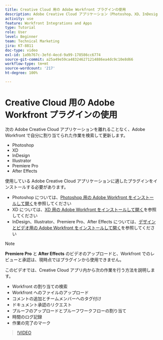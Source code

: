 ```yaml
---
title: Creative Cloud 用の Adobe Workfront プラグインの使用
description: Adobe Creative Cloud アプリケーション（Photoshop、XD、InDesign、Illustrator、Premiere Pro、After Effects）を離れることなく、Adobe Workfront で自分に割り当てられた作業を検索して更新します
activity: use
feature: Workfront Integrations and Apps
type: Tutorial
role: User
level: Beginner
team: Technical Marketing
jira: KT-8811
doc-type: video
exl-id: 1a9b767c-3efd-4ecd-9a99-178586cc6774
source-git-commit: a25a49e59ca483246271214886ea4dc9c10e8d66
workflow-type: tm+mt
source-wordcount: '217'
ht-degree: 100%

---
```


# Creative Cloud 用の Adobe Workfront プラグインの使用

次の Adobe Creative Cloud アプリケーションを離れることなく、Adobe Workfront で自分に割り当てられた作業を検索して更新します。

* Photoshop
* XD
* InDesign
* Illustrator
* Premiere Pro
* After Effects

使用している Adobe Creative Cloud アプリケーションに適したプラグインをインストールする必要があります。

* Photoshop については、[Photoshop 用の Adobe Workfront をインストールして開く](https://experienceleague.adobe.com/docs/workfront/using/adobe-workfront-integrations/workfront-for-creative-cloud/install-wf-cc/wf-cc-install-ps.html?lang=ja)を参照してください
* XD については、[XD 用の Adobe Workfront をインストールして開く](https://experienceleague.adobe.com/docs/workfront/using/adobe-workfront-integrations/workfront-for-creative-cloud/install-wf-cc/wf-adobe-xd-install.html?lang=ja)を参照してください
* InDesign、Illustrator、Premiere Pro、After Effects については、[デザインとビデオ用の Adobe Workfront をインストールして開く](https://experienceleague.adobe.com/docs/workfront/using/adobe-workfront-integrations/workfront-for-creative-cloud/install-wf-cc/wf-install-cc.html?lang=ja)を参照してください

>[!NOTE]
>
>**Premiere Pro** と **After Effects** のビデオのアップロードと、Workfront でのレビューと承認は、現時点ではプラグインから使用できません。


このビデオでは、Creative Cloud アプリ内から次の作業を行う方法を説明します。

* Workfront の割り当ての検索
* Workfront へのファイルのアップロード
* コメントの追加とチームメンバーへのタグ付け
* ドキュメント承認のリクエスト
* プルーフのアップロードとプルーフワークフローの割り当て
* 時間のログ記録
* 作業の完了のマーク

>[!VIDEO](https://video.tv.adobe.com/v/3415452/?quality=12&learn=on)
